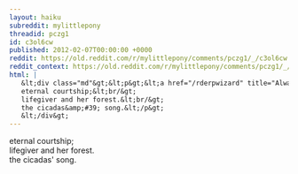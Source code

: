 ```yaml
---
layout: haiku
subreddit: mylittlepony
threadid: pczg1
id: c3ol6cw
published: 2012-02-07T00:00:00 +0000
reddit: https://old.reddit.com/r/mylittlepony/comments/pczg1/_/c3ol6cw
reddit_context: https://old.reddit.com/r/mylittlepony/comments/pczg1/_/c3ol6cw?context=3
html: |
   &lt;div class="md"&gt;&lt;p&gt;&lt;a href="/rderpwizard" title="Always Relevant / Preservation Of World&amp;#39;s Past / Ever Free Princess"&gt;&lt;/a&gt;
   eternal courtship;&lt;br/&gt;
   lifegiver and her forest.&lt;br/&gt;
   the cicadas&amp;#39; song.&lt;/p&gt;
   &lt;/div&gt;
---
```


[](/rderpwizard "Always Relevant / Preservation Of World's Past / Ever Free Princess")
eternal courtship;  
lifegiver and her forest.  
the cicadas' song.